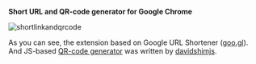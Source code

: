 **Short URL and QR-code generator for Google Chrome**

<img src="http://asleepwalker.ru/uploads/shortlinkandqrcode.png" alt="shortlinkandqrcode" />

As you can see, the extension based on Google URL Shortener ([goo.gl][]).<br>
And JS-based [QR-code generator][] was written by [davidshimjs][].

 [goo.gl]: http://goo.gl/
 [QR-code generator]: https://github.com/davidshimjs/qrcodejs
 [davidshimjs]: https://github.com/davidshimjs
